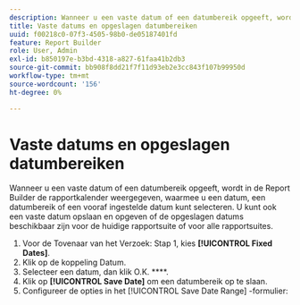 ```yaml
---
description: Wanneer u een vaste datum of een datumbereik opgeeft, wordt in de Report Builder de rapportkalender weergegeven, waarmee u een datum, een datumbereik of een vooraf ingestelde datum kunt selecteren. U kunt ook een vaste datum opslaan en opgeven of de opgeslagen datums beschikbaar zijn voor de huidige rapportsuite of voor alle rapportsuites.
title: Vaste datums en opgeslagen datumbereiken
uuid: f00218c0-07f3-4505-98b0-de05187401fd
feature: Report Builder
role: User, Admin
exl-id: b850197e-b3bd-4318-a827-61faa41b2db3
source-git-commit: bb908f8dd21f7f11d93eb2e3cc843f107b99950d
workflow-type: tm+mt
source-wordcount: '156'
ht-degree: 0%

---
```


# Vaste datums en opgeslagen datumbereiken

Wanneer u een vaste datum of een datumbereik opgeeft, wordt in de Report Builder de rapportkalender weergegeven, waarmee u een datum, een datumbereik of een vooraf ingestelde datum kunt selecteren. U kunt ook een vaste datum opslaan en opgeven of de opgeslagen datums beschikbaar zijn voor de huidige rapportsuite of voor alle rapportsuites.

1. Voor de Tovenaar van het Verzoek: Stap 1, kies **[!UICONTROL Fixed Dates]**.
1. Klik op de koppeling Datum.
1. Selecteer een datum, dan klik O.K. ****.
1. Klik op **[!UICONTROL Save Date]** om een datumbereik op te slaan.
1. Configureer de opties in het [!UICONTROL Save Date Range] -formulier:
